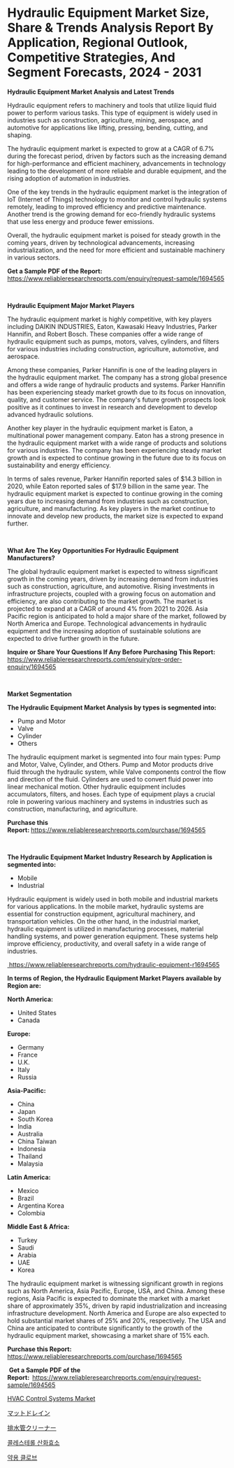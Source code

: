 <p><h1>Hydraulic Equipment Market Size, Share & Trends Analysis Report By Application, Regional Outlook, Competitive Strategies, And Segment Forecasts, 2024 - 2031</h1></p><p><strong>Hydraulic Equipment Market Analysis and Latest Trends</strong></p>
<p><p>Hydraulic equipment refers to machinery and tools that utilize liquid fluid power to perform various tasks. This type of equipment is widely used in industries such as construction, agriculture, mining, aerospace, and automotive for applications like lifting, pressing, bending, cutting, and shaping.</p><p>The hydraulic equipment market is expected to grow at a CAGR of 6.7% during the forecast period, driven by factors such as the increasing demand for high-performance and efficient machinery, advancements in technology leading to the development of more reliable and durable equipment, and the rising adoption of automation in industries.</p><p>One of the key trends in the hydraulic equipment market is the integration of IoT (Internet of Things) technology to monitor and control hydraulic systems remotely, leading to improved efficiency and predictive maintenance. Another trend is the growing demand for eco-friendly hydraulic systems that use less energy and produce fewer emissions.</p><p>Overall, the hydraulic equipment market is poised for steady growth in the coming years, driven by technological advancements, increasing industrialization, and the need for more efficient and sustainable machinery in various sectors.</p></p>
<p><strong>Get a Sample PDF of the Report:&nbsp;</strong> <a href="https://www.reliableresearchreports.com/enquiry/request-sample/1694565">https://www.reliableresearchreports.com/enquiry/request-sample/1694565</a></p>
<p>&nbsp;</p>
<p><strong>Hydraulic Equipment Major Market Players</strong></p>
<p><p>The hydraulic equipment market is highly competitive, with key players including DAIKIN INDUSTRIES, Eaton, Kawasaki Heavy Industries, Parker Hannifin, and Robert Bosch. These companies offer a wide range of hydraulic equipment such as pumps, motors, valves, cylinders, and filters for various industries including construction, agriculture, automotive, and aerospace.</p><p>Among these companies, Parker Hannifin is one of the leading players in the hydraulic equipment market. The company has a strong global presence and offers a wide range of hydraulic products and systems. Parker Hannifin has been experiencing steady market growth due to its focus on innovation, quality, and customer service. The company's future growth prospects look positive as it continues to invest in research and development to develop advanced hydraulic solutions.</p><p>Another key player in the hydraulic equipment market is Eaton, a multinational power management company. Eaton has a strong presence in the hydraulic equipment market with a wide range of products and solutions for various industries. The company has been experiencing steady market growth and is expected to continue growing in the future due to its focus on sustainability and energy efficiency.</p><p>In terms of sales revenue, Parker Hannifin reported sales of $14.3 billion in 2020, while Eaton reported sales of $17.9 billion in the same year. The hydraulic equipment market is expected to continue growing in the coming years due to increasing demand from industries such as construction, agriculture, and manufacturing. As key players in the market continue to innovate and develop new products, the market size is expected to expand further.</p></p>
<p>&nbsp;</p>
<p><strong>What Are The Key Opportunities For Hydraulic Equipment Manufacturers?</strong></p>
<p><p>The global hydraulic equipment market is expected to witness significant growth in the coming years, driven by increasing demand from industries such as construction, agriculture, and automotive. Rising investments in infrastructure projects, coupled with a growing focus on automation and efficiency, are also contributing to the market growth. The market is projected to expand at a CAGR of around 4% from 2021 to 2026. Asia Pacific region is anticipated to hold a major share of the market, followed by North America and Europe. Technological advancements in hydraulic equipment and the increasing adoption of sustainable solutions are expected to drive further growth in the future.</p></p>
<p><strong>Inquire or Share Your Questions If Any Before Purchasing This Report:</strong> <a href="https://www.reliableresearchreports.com/enquiry/pre-order-enquiry/1694565">https://www.reliableresearchreports.com/enquiry/pre-order-enquiry/1694565</a></p>
<p>&nbsp;</p>
<p><strong>Market Segmentation</strong></p>
<p><strong>The Hydraulic Equipment Market Analysis by types is segmented into:</strong></p>
<p><ul><li>Pump and Motor</li><li>Valve</li><li>Cylinder</li><li>Others</li></ul></p>
<p><p>The hydraulic equipment market is segmented into four main types: Pump and Motor, Valve, Cylinder, and Others. Pump and Motor products drive fluid through the hydraulic system, while Valve components control the flow and direction of the fluid. Cylinders are used to convert fluid power into linear mechanical motion. Other hydraulic equipment includes accumulators, filters, and hoses. Each type of equipment plays a crucial role in powering various machinery and systems in industries such as construction, manufacturing, and agriculture.</p></p>
<p><strong>Purchase this Report:&nbsp;</strong><a href="https://www.reliableresearchreports.com/purchase/1694565">https://www.reliableresearchreports.com/purchase/1694565</a></p>
<p>&nbsp;</p>
<p><strong>The Hydraulic Equipment Market Industry Research by Application is segmented into:</strong></p>
<p><ul><li>Mobile</li><li>Industrial</li></ul></p>
<p><p>Hydraulic equipment is widely used in both mobile and industrial markets for various applications. In the mobile market, hydraulic systems are essential for construction equipment, agricultural machinery, and transportation vehicles. On the other hand, in the industrial market, hydraulic equipment is utilized in manufacturing processes, material handling systems, and power generation equipment. These systems help improve efficiency, productivity, and overall safety in a wide range of industries.</p></p>
<p><a href="https://www.reliableresearchreports.com/hydraulic-equipment-r1694565">&nbsp;https://www.reliableresearchreports.com/hydraulic-equipment-r1694565</a></p>
<p><strong>In terms of Region, the Hydraulic Equipment Market Players available by Region are:</strong></p>
<p>
    <p> <strong> North America: </strong>
        <ul>
            <li>United States</li>
            <li>Canada</li>
        </ul>
        </p> 
    <p> <strong> Europe: </strong>
        <ul>
            <li>Germany</li>
            <li>France</li>
            <li>U.K.</li>
            <li>Italy</li>
            <li>Russia</li>
        </ul>
        </p> 
    <p> <strong> Asia-Pacific: </strong>
        <ul>
            <li>China</li>
            <li>Japan</li>
            <li>South Korea</li>
            <li>India</li>
            <li>Australia</li>
            <li>China Taiwan</li>
            <li>Indonesia</li>
            <li>Thailand</li>
            <li>Malaysia</li>
        </ul>
        </p> 
    <p> <strong> Latin America: </strong>
        <ul>
            <li>Mexico</li>
            <li>Brazil</li>
            <li>Argentina Korea</li>
            <li>Colombia</li>
        </ul>
        </p> 
    <p> <strong> Middle East & Africa: </strong>
        <ul>
            <li>Turkey</li>
            <li>Saudi</li>
            <li>Arabia</li>
            <li>UAE</li>
            <li>Korea</li>
        </ul>
    </p>
    </p>
<p><p>The hydraulic equipment market is witnessing significant growth in regions such as North America, Asia Pacific, Europe, USA, and China. Among these regions, Asia Pacific is expected to dominate the market with a market share of approximately 35%, driven by rapid industrialization and increasing infrastructure development. North America and Europe are also expected to hold substantial market shares of 25% and 20%, respectively. The USA and China are anticipated to contribute significantly to the growth of the hydraulic equipment market, showcasing a market share of 15% each.</p></p>
<p><strong>Purchase this Report: </strong><a href="https://www.reliableresearchreports.com/purchase/1694565">https://www.reliableresearchreports.com/purchase/1694565</a></p>
<p>&nbsp;<strong>Get a Sample PDF of the Report:&nbsp;&nbsp;</strong><a href="https://www.reliableresearchreports.com/enquiry/request-sample/1694565">https://www.reliableresearchreports.com/enquiry/request-sample/1694565</a></p>
<p><strong></strong></p>
<p><p><a href="https://github.com/yoshih12/Market-Research-Report-List-3/blob/main/hvac-control-systems-market.md">HVAC Control Systems Market</a></p><p><a href="https://github.com/jkjreqjscoxx7/Market-Research-Report-List-1/blob/main/528017734204.md">マットドレイン</a></p><p><a href="https://github.com/hilmi-2a/Market-Research-Report-List-1/blob/main/667013934205.md">排水管クリーナー</a></p><p><a href="https://github.com/nuekbpymrrz5/Market-Research-Report-List-1/blob/main/766664431336.md">콜레스테롤 산화효소</a></p><p><a href="https://github.com/BrettWeberrt8767765/Market-Research-Report-List-1/blob/main/395742631337.md">약용 클로브</a></p></p>